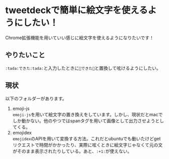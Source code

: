 # tweetdeckで簡単に絵文字を使えるようにしたい！
Chrome拡張機能を用いていい感じに絵文字を使えるようになりたいです！

## やりたいこと
`:tada:できた:tada:`と入力したときに`🎉できた🎉`と置換して呟けるようにしたい。

## 現状
以下のフォルダーがあります。
1. emoji-js  
`emoji-js`を用いて絵文字の置き換えをしています。しかし、現状だとmacでしか動かない。他のやつではspanタグを用いて画像として出力させようとしてくる。
2. emojidex  
`emojidex`のAPIを用いて変換する方法。これだとubuntuでも動いたけどgetリクエストで時間がかかったり、実際に呟くときに絵文字じゃなくて元の文がそのまま表示されたりしている。あと、`:+1:`が使えない。